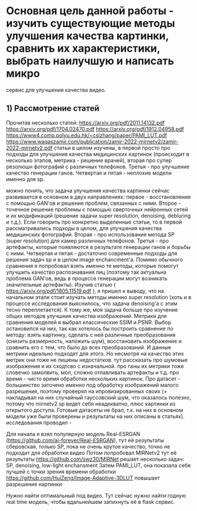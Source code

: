 # Основная цель данной работы - изучить существующие методы улучшения качества картинки, сравнить их характеристики, выбрать наилучшую и написать микро
сервис для улучшения качества видео.

## 1) Рассмотрение статей
Прочитав несколько статей:
https://arxiv.org/pdf/2011.14132.pdf
https://arxiv.org/pdf/1704.02470.pdf
https://arxiv.org/pdf/1912.04958.pdf
https://www4.comp.polyu.edu.hk/~cslzhang/paper/PAMI_LUT.pdf
https://www.waqaszamir.com/publication/zamir-2022-mirnetv2/zamir-2022-mirnetv2.pdf
		статьи в целом изучены, в первой просто про подходы для улучшения качества медицинских картинок (происходит в несколько этапов, метрика - решение врачей), вторая про супер резолюшн фотографий с различных телефонов. Третья - про улучшение качество генерации ганов. Четвертая и пятая - неплохие модели именно для sp.


можно понять, что задача улучшения качества картинки сейчас развивается в основном в двух направлениях: первое - восстановление с помощью GAN'ов и решение проблем, связанных с ними. Второе - точечное решение проблемы с помощью сверточных нейронных сетей и их модификаций (решение задачи super resolution, denoising, debluring и т.д.). Если говорить про конкретно выделенные статьи, то в первой рассматривались подходы в целом, для улучшения качества медицинских фотографий. Вторая - про использование метода SP (super resolution) для камер различных телефонов. Третья - про артефакты, которые появляются в результате генерации ганов и борьбы с ними. Четвертая и пятая - достаточно современные подходы для решения задач sp и в целом image enchancment'а.
Помимо обычного сравнения я попробовал взять именно те методы, которые помогут улучшить качество распознавания лиц (поэтому так актуальна проблема GAN'ов, ведь в процессе генерации могут возникать значительные артефакты). Изучив статью ( https://arxiv.org/pdf/1805.11519.pdf ), я пришел к выводу, что на начальном этапе стоит изучать методы именно super resolution (хоть и в процессе исследования выяснилось, что задача denoising'а с этим тесно переплетается). К тому же, моя задача больше про изучение общих методов улучшния качества изображений. 
Метрики для сравнения моделей я выбрал классические SSIM и PSNR. Выбор остановился на них, так как хотелось бы построить сравнение по методу: взять картинку, сделать с ней различные преобразования (снизить размерность, наложить шум), восстановить изображение и сравнить его с тем, что было до всех преобразований. И данные метрики идеально подходят для этого. Но несмотря на качество этих метрик они тоже не лишены недостатков. тут рассказать про шумовые изображения и их сходтсво с изначальной. про ганы их метрики тоже словечко замолвить, мол, сложно отлавливать артефакты и т.д. про время - чисто время обработки нескольких картинок. Про датасет - большинство заточено именно под обработку изображений малого разрешения, поэтому проверял на ипровизированных своих (+ накладывал на них случайный гауссовский шум, что оказалось полезно, потому что mirnetv2 sp ведет себя неадекватно, плюс картинки из открытого доступа. Готовые датасеты не брал, т.к. на них в основном модели уже были проверены и результаты на них описаны в статьях). исследования проводил -

Для начала я взял популярную модель Real-ESRGAN (https://github.com/ai-forever/Real-ESRGAN), тут её результаты сберовская, только SP, пока не очень крутое качество, точно не подходит для обработки видео
Потом попробовал MIRNetv2 тут её результаты https://github.com/swz30/MIRNet решает несколько задач: SP, denoising, low-light enchansment
Затем PAMI_LUT, она показала себя лучшей с точки зрения времени обработки https://github.com/HuiZeng/Image-Adaptive-3DLUT повышает разрешение картинки


Нужно найти оптимальный под видео. Тут сейчас нужно найти годную real time модель, чтобы вдальнейшем запихнуть её в flask сервис.

